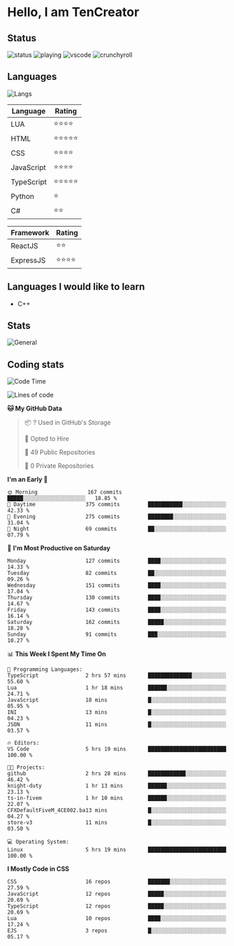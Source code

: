 # Hello, I am TenCreator

## Status
![status](https://api.statusbadges.me/badge/status/518334475038359555?simple=true&style=for-the-badge)
![playing](https://api.statusbadges.me/badge/playing/518334475038359555?style=for-the-badge)
![vscode](https://api.statusbadges.me/badge/vscode/518334475038359555?style=for-the-badge)
![crunchyroll](https://api.statusbadges.me/badge/crunchyroll/518334475038359555?style=for-the-badge)

## Languages
![Langs](https://github-readme-stats.vercel.app/api/top-langs/?username=tencreator&layout=compact&theme=radical)


|Language|Rating|
|--------|------|
|LUA|⭐️⭐️⭐️⭐️|
|HTML|⭐️⭐️⭐️⭐️⭐️|
|CSS|⭐️⭐️⭐️⭐️|
|JavaScript|⭐️⭐️⭐️⭐️|
|TypeScript|⭐️⭐️⭐️⭐️⭐️|
|Python|⭐️|
|C#|⭐️⭐️ |

|Framework|Rating|
|--------|------|
|ReactJS|⭐️⭐️|
|ExpressJS|⭐️⭐️⭐️⭐️|

## Languages I would like to learn
- C++

## Stats
![General](https://github-readme-stats.vercel.app/api?username=tencreator&show_icons=true&theme=radical)

## Coding stats
<!--START_SECTION:waka-->
![Code Time](http://img.shields.io/badge/Code%20Time-71%20hrs%202%20mins-blue)

![Lines of code](https://img.shields.io/badge/From%20Hello%20World%20I%27ve%20Written-481.8%20thousand%20lines%20of%20code-blue)

**🐱 My GitHub Data** 

> 📦 ? Used in GitHub's Storage 
 > 
> 💼 Opted to Hire
 > 
> 📜 49 Public Repositories 
 > 
> 🔑 0 Private Repositories 
 > 
**I'm an Early 🐤** 

```text
🌞 Morning                167 commits         █████░░░░░░░░░░░░░░░░░░░░   18.85 % 
🌆 Daytime                375 commits         ███████████░░░░░░░░░░░░░░   42.33 % 
🌃 Evening                275 commits         ████████░░░░░░░░░░░░░░░░░   31.04 % 
🌙 Night                  69 commits          ██░░░░░░░░░░░░░░░░░░░░░░░   07.79 % 
```
📅 **I'm Most Productive on Saturday** 

```text
Monday                   127 commits         ████░░░░░░░░░░░░░░░░░░░░░   14.33 % 
Tuesday                  82 commits          ██░░░░░░░░░░░░░░░░░░░░░░░   09.26 % 
Wednesday                151 commits         ████░░░░░░░░░░░░░░░░░░░░░   17.04 % 
Thursday                 130 commits         ████░░░░░░░░░░░░░░░░░░░░░   14.67 % 
Friday                   143 commits         ████░░░░░░░░░░░░░░░░░░░░░   16.14 % 
Saturday                 162 commits         █████░░░░░░░░░░░░░░░░░░░░   18.28 % 
Sunday                   91 commits          ███░░░░░░░░░░░░░░░░░░░░░░   10.27 % 
```


📊 **This Week I Spent My Time On** 

```text
💬 Programming Languages: 
TypeScript               2 hrs 57 mins       ██████████████░░░░░░░░░░░   55.60 % 
Lua                      1 hr 18 mins        ██████░░░░░░░░░░░░░░░░░░░   24.71 % 
JavaScript               18 mins             █░░░░░░░░░░░░░░░░░░░░░░░░   05.95 % 
INI                      13 mins             █░░░░░░░░░░░░░░░░░░░░░░░░   04.23 % 
JSON                     11 mins             █░░░░░░░░░░░░░░░░░░░░░░░░   03.57 % 

🔥 Editors: 
VS Code                  5 hrs 19 mins       █████████████████████████   100.00 % 

🐱‍💻 Projects: 
github                   2 hrs 28 mins       ████████████░░░░░░░░░░░░░   46.42 % 
knight-duty              1 hr 13 mins        ██████░░░░░░░░░░░░░░░░░░░   23.13 % 
ts-in-fivem              1 hr 10 mins        ██████░░░░░░░░░░░░░░░░░░░   22.07 % 
CFXDefaultFiveM_4CE002.ba13 mins             █░░░░░░░░░░░░░░░░░░░░░░░░   04.27 % 
store-v3                 11 mins             █░░░░░░░░░░░░░░░░░░░░░░░░   03.50 % 

💻 Operating System: 
Linux                    5 hrs 19 mins       █████████████████████████   100.00 % 
```

**I Mostly Code in CSS** 

```text
CSS                      16 repos            ███████░░░░░░░░░░░░░░░░░░   27.59 % 
JavaScript               12 repos            █████░░░░░░░░░░░░░░░░░░░░   20.69 % 
TypeScript               12 repos            █████░░░░░░░░░░░░░░░░░░░░   20.69 % 
Lua                      10 repos            ████░░░░░░░░░░░░░░░░░░░░░   17.24 % 
EJS                      3 repos             █░░░░░░░░░░░░░░░░░░░░░░░░   05.17 % 
```




<!--END_SECTION:waka-->
